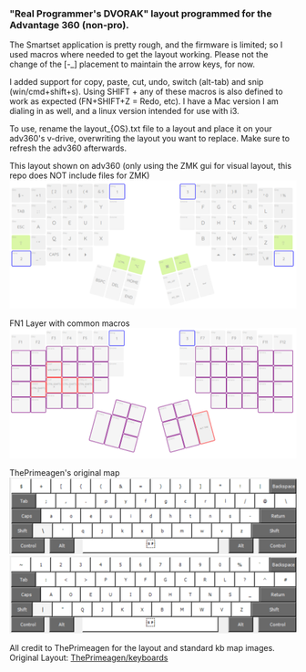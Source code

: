 ### "Real Programmer's DVORAK" layout programmed for the Advantage 360 (non-pro).

The Smartset application is pretty rough, and the firmware is limited; so I used macros where needed to get the layout working.
Please not the change of the [-_] placement to maintain the arrow keys, for now.

I added support for copy, paste, cut, undo, switch (alt-tab) and snip (win/cmd+shift+s). Using SHIFT + any of these macros is also defined to work as expected (FN+SHIFT+Z = Redo, etc).
I have a Mac version I am dialing in as well, and a linux version intended for use with i3.

To use, rename the layout_{OS}.txt file to a layout and place it on your adv360's v-drive, overwriting the layout you want to replace. Make sure to refresh the adv360 afterwards.

This layout shown on adv360 (only using the ZMK gui for visual layout, this repo does NOT include files for ZMK)
![](base_layer.png)

FN1 Layer with common macros
![](FN1_layer.png)


ThePrimeagen's original map
![](rpd.PNG)
![](rpd-shift.PNG)


All credit to ThePrimeagen for the layout and standard kb map images.
Original Layout: [ThePrimeagen/keyboards](https://github.com/ThePrimeagen/keyboards)
